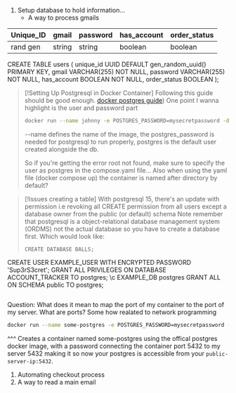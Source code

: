 1. Setup database to hold information...
	- A way to process gmails

| Unique_ID | gmail  | password | has_account | order_status |
| --------- | ------ | -------- | ----------- | ------------ |
| rand gen  | string | string   | boolean     | boolean      |
CREATE TABLE users (
    unique_id UUID DEFAULT gen_random_uuid() PRIMARY KEY,
    gmail VARCHAR(255) NOT NULL,
    password VARCHAR(255) NOT NULL,
    has_account BOOLEAN NOT NULL,
    order_status BOOLEAN
);

>[!Setting Up Postgresql in Docker Container]
>Following this guide should be good enough. 
>[docker postgres guide](https://www.docker.com/blog/how-to-use-the-postgres-docker-official-image/))
>One point I wanna highlight is the user and password part
>```bash
>docker run --name johnny -e POSTGRES_PASSWORD=mysecretpassword -d postgres`
>```
>--name defines the name of the image, the postgres_password is needed for postgresql to run properly, postgres is the default user created alongside the db.
>
>So if you're getting the error root not found, make sure to specify the user as postgres in the compose.yaml file...
>Also when using the yaml file (docker compose up) the container is named after directory by default?




>[!Issues creating a table]
>	With postgresql 15, there's an update with permission i.e revoking all CREATE permission from all users except a database owner from the public (or default) schema
>Note remember that postgresql is a object-relational database management system (ORDMS) not the actual database so you have to create a database first. Which would look like:
>```
>CREATE DATABASE BALLS;
CREATE USER EXAMPLE_USER WITH ENCRYPTED PASSWORD 'Sup3rS3cret';
GRANT ALL PRIVILEGES ON DATABASE ACCOUNT_TRACKER TO postgres;
\c EXAMPLE_DB postgres 
GRANT ALL ON SCHEMA public TO postgres;
>```

Question: What does it mean to map the port of my container to the port of my server. What are ports? Some how realated to network programming

```bash
docker run --name some-postgres -e POSTGRES_PASSWORD=mysecretpassword -d -p 5432:5432 postgres
```
^^^ Creates a container named some-postgres using the offical postgres docker  image, with a password connecting the container port 5432 to my server 5432 making  it so now your postgres is accessible from your `public-server-ip:5432`.

1. Automating checkout process
2. A way to read a main email




